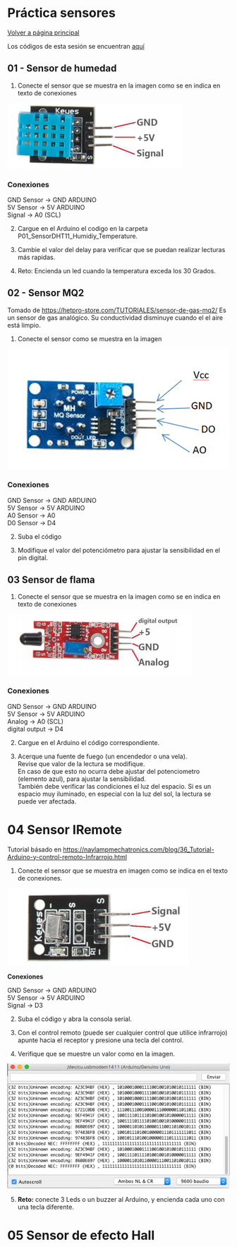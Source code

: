 # Práctica sensores

[Volver a página principal](../../Readme.md)

Los códigos de esta sesión se encuentran [aquí](../)

## 01 - Sensor de humedad

1) Conecte el sensor que se muestra en la imagen como se en indica en texto de conexiones

<img src="Images/01.png"/>

### Conexiones
GND Sensor -> GND ARDUINO <br>
5V Sensor -> 5V ARDUINO	<br>
Signal -> A0 (SCL)<br>

2) Cargue en el Arduino el codigo en la carpeta P01\_SensorDHT11\_Humidiy\_Temperature.


3) Cambie el valor del delay para verificar que se puedan realizar lecturas más rapidas.

4) Reto: Encienda un led cuando la temperatura exceda los 30 Grados.

## 02 -  Sensor MQ2
Tomado de <https://hetpro-store.com/TUTORIALES/sensor-de-gas-mq2/>
Es un sensor de gas analógico. Su conductividad disminuye cuando el el aire está limpio.

1) Conecte el sensor como se muestra en la imagen

<img src="Images/02.png"/>

### Conexiones 
GND Sensor -> GND ARDUINO <br>
5V Sensor -> 5V ARDUINO<br>
A0 Sensor -> A0<br>
D0 Sensor -> D4<br>

2) Suba el código 

3) Modifique el valor del potenciómetro para ajustar la sensibilidad en el pin digital.

## 03 Sensor de flama

1) Conecte el sensor que se muestra en la imagen como se en indica en texto de conexiones

<img src="Images/03.png"/>

### Conexiones
GND Sensor -> GND ARDUINO <br>
5V Sensor -> 5V ARDUINO	<br>
Analog -> A0 (SCL)<br>
digital output -> D4

2) Cargue en el Arduino el código correspondiente.
 
3) Acerque una fuente de fuego (un encendedor o una vela). <br>
Revise que valor de la lectura se modifique. <br>
En caso de que esto no ocurra debe ajustar del potenciometro (elemento azul), para ajustar la sensibilidad. <br>
También debe verificar las condiciones el luz del espacio. Si es un espacio muy iluminado, en especial con la luz del sol, la lectura se puede ver afectada.


# 04 Sensor IRemote
Tutorial básado en <https://naylampmechatronics.com/blog/36_Tutorial-Arduino-y-control-remoto-Infrarrojo.html> <br>

1) Conecte el sensor que se muestra en imagen como se indica en el texto de conexiones.

<img src="Images/04.png"/>

**Conexiones**

GND Sensor -> GND ARDUINO <br>
5V Sensor -> 5V ARDUINO	<br>
Signal -> D3 <br>

2) Suba el código y abra la consola serial.

3) Con el control remoto (puede ser cualquier control que utilice infrarrojo) apunte hacia el receptor y presione una tecla del control.

4) Verifique que se muestre un valor como en la imagen.
<img src="Images/04B.png"/>

5) **Reto:**  conecte 3 Leds o un buzzer al Arduino, y encienda cada uno con una tecla diferente.

# 05 Sensor de efecto Hall








